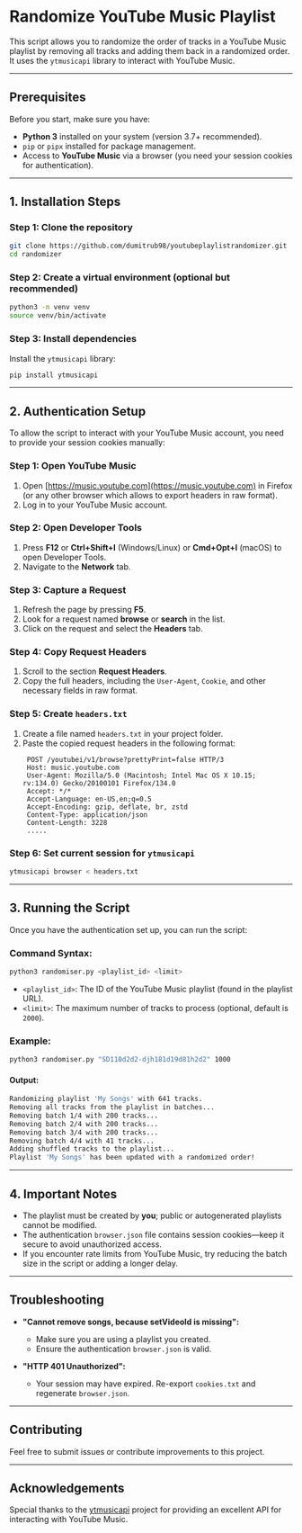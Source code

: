 
# Randomize YouTube Music Playlist

This script allows you to randomize the order of tracks in a YouTube Music playlist by removing all tracks and adding them back in a randomized order. It uses the `ytmusicapi` library to interact with YouTube Music.

---

## Prerequisites

Before you start, make sure you have:
- **Python 3** installed on your system (version 3.7+ recommended).
- `pip` or `pipx` installed for package management.
- Access to **YouTube Music** via a browser (you need your session cookies for authentication).

---

## 1. Installation Steps

### Step 1: Clone the repository
```bash
git clone https://github.com/dumitrub98/youtubeplaylistrandomizer.git
cd randomizer
```

### Step 2: Create a virtual environment (optional but recommended)
```bash
python3 -m venv venv
source venv/bin/activate
```

### Step 3: Install dependencies
Install the `ytmusicapi` library:
```bash
pip install ytmusicapi
```

---

## 2. Authentication Setup

To allow the script to interact with your YouTube Music account, you need to provide your session cookies manually:

### Step 1: Open YouTube Music
1. Open [https://music.youtube.com](https://music.youtube.com) in Firefox (or any other browser which allows to export headers in raw format).
2. Log in to your YouTube Music account.

### Step 2: Open Developer Tools
1. Press **F12** or **Ctrl+Shift+I** (Windows/Linux) or **Cmd+Opt+I** (macOS) to open Developer Tools.
2. Navigate to the **Network** tab.

### Step 3: Capture a Request
1. Refresh the page by pressing **F5**.
2. Look for a request named **browse** or **search** in the list.
3. Click on the request and select the **Headers** tab.

### Step 4: Copy Request Headers
1. Scroll to the section **Request Headers**.
2. Copy the full headers, including the `User-Agent`, `Cookie`, and other necessary fields in raw format.

### Step 5: Create `headers.txt`
1. Create a file named `headers.txt` in your project folder.
2. Paste the copied request headers in the following format:
   ```raw
    POST /youtubei/v1/browse?prettyPrint=false HTTP/3
    Host: music.youtube.com
    User-Agent: Mozilla/5.0 (Macintosh; Intel Mac OS X 10.15; rv:134.0) Gecko/20100101 Firefox/134.0
    Accept: */*
    Accept-Language: en-US,en;q=0.5
    Accept-Encoding: gzip, deflate, br, zstd
    Content-Type: application/json
    Content-Length: 3228
    .....
   ```


### Step 6: Set current session for `ytmusicapi`
```bash
ytmusicapi browser < headers.txt
```

---

## 3. Running the Script

Once you have the authentication set up, you can run the script:

### Command Syntax:
```bash
python3 randomiser.py <playlist_id> <limit>
```

- `<playlist_id>`: The ID of the YouTube Music playlist (found in the playlist URL).
- `<limit>`: The maximum number of tracks to process (optional, default is `2000`).

### Example:
```bash
python3 randomiser.py "SD110d2d2-djh181d19d81h2d2" 1000
```

#### Output: 
```bash
Randomizing playlist 'My Songs' with 641 tracks.
Removing all tracks from the playlist in batches...
Removing batch 1/4 with 200 tracks...
Removing batch 2/4 with 200 tracks...
Removing batch 3/4 with 200 tracks...
Removing batch 4/4 with 41 tracks...
Adding shuffled tracks to the playlist...
Playlist 'My Songs' has been updated with a randomized order!
```

---

## 4. Important Notes

- The playlist must be created by **you**; public or autogenerated playlists cannot be modified.
- The authentication `browser.json` file contains session cookies—keep it secure to avoid unauthorized access.
- If you encounter rate limits from YouTube Music, try reducing the batch size in the script or adding a longer delay.

---

## Troubleshooting

- **"Cannot remove songs, because setVideoId is missing":**
  - Make sure you are using a playlist you created.
  - Ensure the authentication `browser.json` is valid.
  
- **"HTTP 401 Unauthorized":**
  - Your session may have expired. Re-export `cookies.txt` and regenerate `browser.json`.

---

## Contributing

Feel free to submit issues or contribute improvements to this project.


---

## Acknowledgements
Special thanks to the [ytmusicapi](https://github.com/sigma67/ytmusicapi) project for providing an excellent API for interacting with YouTube Music.